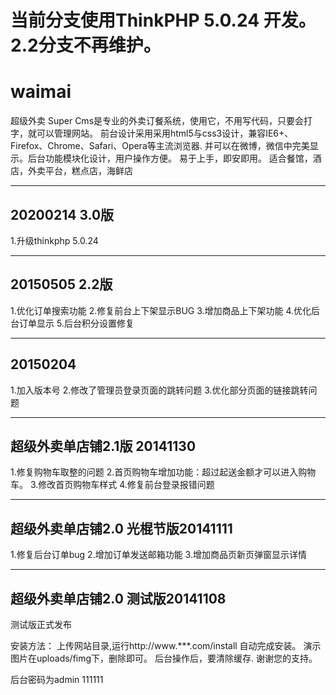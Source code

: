 # 当前分支使用ThinkPHP 5.0.24 开发。2.2分支不再维护。

# waimai

超级外卖 Super Cms是专业的外卖订餐系统，使用它，不用写代码，只要会打字，就可以管理网站。
前台设计采用采用html5与css3设计，兼容IE6+、Firefox、Chrome、Safari、Opera等主流浏览器.
并可以在微博，微信中完美显示。后台功能模块化设计，用户操作方便。 易于上手，即安即用。
适合餐馆，酒店，外卖平台，糕点店，海鲜店

-------------------------------------------------
## 20200214 3.0版
1.升级thinkphp 5.0.24

-------------------------------------------------
## 20150505 2.2版
1.优化订单搜索功能
2.修复前台上下架显示BUG
3.增加商品上下架功能
4.优化后台订单显示
5.后台积分设置修复


-------------------------------------------------
## 20150204
1.加入版本号
2.修改了管理员登录页面的跳转问题
3.优化部分页面的链接跳转问题


-------------------------------------------------
## 超级外卖单店铺2.1版 20141130

1.修复购物车取整的问题
2.首页购物车增加功能：超过起送金额才可以进入购物车。
3.修改首页购物车样式
4.修复前台登录报错问题


-------------------------------------------------
## 超级外卖单店铺2.0 光棍节版20141111

1.修复后台订单bug
2.增加订单发送邮箱功能
3.增加商品页新页弹窗显示详情


-------------------------------------------------
## 超级外卖单店铺2.0 测试版20141108

测试版正式发布


安装方法：
上传网站目录,运行http://www.***.com/install 自动完成安装。
演示图片在uploads/fimg下，删除即可。
后台操作后，要清除缓存.
谢谢您的支持。

后台密码为admin  111111

